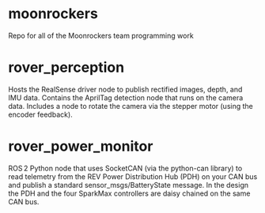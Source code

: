 # moonrockers
Repo for all of the Moonrockers team programming work

# rover_perception
Hosts the RealSense driver node to publish rectified images, depth, and IMU data.
Contains the AprilTag detection node that runs on the camera data.
Includes a node to rotate the camera via the stepper motor (using the encoder feedback).

# rover_power_monitor
ROS 2 Python node that uses SocketCAN (via the python-can library) to read telemetry from the REV Power Distribution Hub (PDH) on your CAN bus and publish a standard sensor_msgs/BatteryState message. In the design the PDH and the four SparkMax controllers are daisy chained on the same CAN bus.

